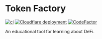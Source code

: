 # Token Factory

[![ci](https://github.com/owodunni/token-factory/actions/workflows/build.yml/badge.svg)](https://github.com/owodunni/token-factory)
[![Cloudflare deployment](https://img.shields.io/badge/www-token.jardoole.xyz-blue)](https://token.jardoole.xyz)
[![CodeFactor](https://www.codefactor.io/repository/github/owodunni/token-factory/badge)](https://www.codefactor.io/repository/github/owodunni/token-factory)

An educational tool for learning about DeFi.
